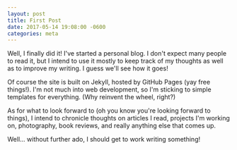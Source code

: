 ```yaml
---
layout: post
title: First Post
date: 2017-05-14 19:08:00 -0600
categories: meta
---
```

Well, I finally did it! I've started a personal blog. I don't expect many people to read it, but I intend to use it
mostly to keep track of my thoughts as well as to improve my writing. I guess we'll see how it goes!

Of course the site is built on Jekyll, hosted by GitHub Pages (yay free things!). I'm not much into web development, so
I'm sticking to simple templates for everything. (Why reinvent the wheel, right?)

As for what to look forward to (oh you know you're looking forward to things), I intend to chronicle thoughts on
articles I read, projects I'm working on, photography, book reviews, and really anything else that comes up.

Well... without further ado, I should get to work writing something!
